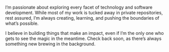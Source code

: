 I’m passionate about exploring every facet of technology and software development. While most of my work is tucked away in private repositories, rest assured, I’m always creating, learning, and pushing the boundaries of what’s possible.

I believe in building things that make an impact, even if I’m the only one who gets to see the magic in the meantime. Check back soon, as there’s always something new brewing in the background.

<!---
Just-Another-Damned-Coder/Just-Another-Damned-Coder is a ✨ special ✨ repository because its `README.md` (this file) appears on your GitHub profile.
You can click the Preview link to take a look at your changes.
--->
